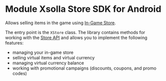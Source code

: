 # Module Xsolla Store SDK for Android

Allows selling items in the game using [In-Game Store](https://developers.xsolla.com/doc/in-game-store/).

The entry point is the `XStore` class. The library contains methods for working with the [Store API](https://developers.xsolla.com/store-api/) and allows you to implement the following features:
*   managing your in-game store
*   selling virtual items and virtual currency
*   managing virtual currency balance
*   working with promotional campaigns (discounts, coupons, and promo codes)
